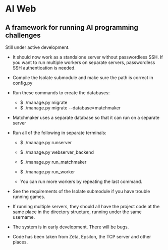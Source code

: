 AI Web
======

A framework for running AI programming challenges
-------------------------------------------------

Still under active development.

 - It should now work as a standalone server without passwordless SSH. If you want to run multiple workers on separate servers, passwordless SSH authentication is needed.

 - Compile the Isolate submodule and make sure the path is correct in config.py

 - Run these commands to create the databases:
   - $ ./manage.py migrate
   - $ ./manage.py migrate --database=matchmaker

 - Matchmaker uses a separate database so that it can run on a separate server

 - Run all of the following in separate terminals:

   - $ ./manage.py runserver
   - $ ./manage.py webserver_backend
   - $ ./manage.py run_matchmaker
   - $ ./manage.py run_worker

   - You can run more workers by repeating the last command.

 - See the requirements of the Isolate submodule if you have trouble running games.

 - If running multiple servers, they should all have the project code at the same place in the directory structure, running under the same username.

 - The system is in early development. There will be bugs.

 - Code has been taken from Zeta, Epsilon, the TCP server and other places.


